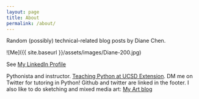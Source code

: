 ```yaml
---
layout: page
title: About
permalink: /about/
---
```


Random (possibly) technical-related blog posts by Diane Chen.

![Me]({{ site.baseurl }}/assets/images/Diane-200.jpg)

See [My LinkedIn Profile][LinkedIn]

Pythonista and instructor. [Teaching Python at UCSD Extension][ucsd]. DM me on Twitter for tutoring in Python! Github and twitter are linked in the footer. I also like to do sketching and mixed media art: [My Art blog][artblog]

[LinkedIn]: https://www.linkedin.com/in/dianedemerschen
[artblog]: http://atcaday.blogspot.com/
[ucsd]: https://goo.gl/gdsc6c
